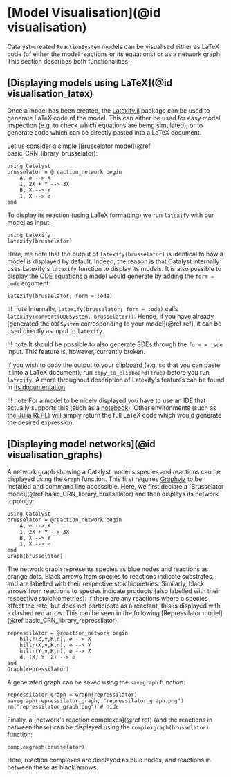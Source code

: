 # [Model Visualisation](@id visualisation)
Catalyst-created `ReactionSystem` models can be visualised either as LaTeX code (of either the model reactions or its equations) or as a network graph. This section describes both functionalities.

## [Displaying models using LaTeX](@id visualisation_latex)
Once a model has been created, the [Latexify.jl](https://github.com/korsbo/Latexify.jl) package can be used to generate LaTeX code of the model. This can either be used for easy model inspection (e.g. to check which equations are being simulated), or to generate code which can be directly pasted into a LaTeX document.

Let us consider a simple [Brusselator model](@ref basic_CRN_library_brusselator):
```@example visualisation_latex
using Catalyst
brusselator = @reaction_network begin
    A, ∅ --> X
    1, 2X + Y --> 3X
    B, X --> Y
    1, X --> ∅
end
```
To display its reaction (using LaTeX formatting) we run `latexify` with our model as input:
```@example visualisation_latex
using Latexify
latexify(brusselator)
```
Here, we note that the output of `latexify(brusselator)` is identical to how a model is displayed by default. Indeed, the reason is that Catalyst internally uses Latexify's `latexify` function to display its models. It is also possible to display the ODE equations a model would generate by adding the `form = :ode` argument:
```@example visualisation_latex
latexify(brusselator; form = :ode)
```
!!! note
    Internally, `latexify(brusselator; form = :ode)` calls `latexify(convert(ODESystem, brusselator))`. Hence, if you have already [generated the `ODESystem` corresponding to your model](@ref ref), it can be used directly as input to `latexify`.

!!! note 
    It should be possible to also generate SDEs through the `form = :sde` input. This feature is, however, currently broken.

If you wish to copy the output to your [clipboard](https://en.wikipedia.org/wiki/Clipboard_(computing)) (e.g. so that you can paste it into a LaTeX document), run `copy_to_clipboard(true)` before you run `latexify`. A more throughout description of Latexify's features can be found in [its documentation](https://korsbo.github.io/Latexify.jl/stable/).

!!! note
    For a model to be nicely displayed you have to use an IDE that actually supports this (such as a [notebook](https://jupyter.org/)). Other environments (such as [the Julia REPL](https://docs.julialang.org/en/v1/stdlib/REPL/)) will simply return the full LaTeX code which would generate the desired expression. 

## [Displaying model networks](@id visualisation_graphs)
A network graph showing a Catalyst model's species and reactions can be displayed using the `Graph` function. This first requires [Graphviz](https://graphviz.org/) to be installed and command line accessible. Here, we first declare a [Brusselator model](@ref basic_CRN_library_brusselator) and then displays its network topology:
```@example visualisation_graphs
using Catalyst
brusselator = @reaction_network begin
    A, ∅ --> X
    1, 2X + Y --> 3X
    B, X --> Y
    1, X --> ∅
end
Graph(brusselator)
```
The network graph represents species as blue nodes and reactions as orange dots. Black arrows from species to reactions indicate substrates, and are labelled with their respective stoichiometries. Similarly, black arrows from reactions to species indicate products (also labelled with their respective stoichiometries). If there are any reactions where a species affect the rate, but does not participate as a reactant, this is displayed with a dashed red arrow. This can be seen in the following [Repressilator model](@ref basic_CRN_library_repressilator):
```@example visualisation_graphs
repressilator = @reaction_network begin
    hillr(Z,v,K,n), ∅ --> X
    hillr(X,v,K,n), ∅ --> Y
    hillr(Y,v,K,n), ∅ --> Z
    d, (X, Y, Z) --> ∅
end
Graph(repressilator)
```

A generated graph can be saved using the `savegraph` function:
```@example visualisation_graphs
repressilator_graph = Graph(repressilator)
savegraph(repressilator_graph, "repressilator_graph.png")
rm("repressilator_graph.png") # hide
```

Finally, a [network's reaction complexes](@ref ref) (and the reactions in between these) can be displayed using the `complexgraph(brusselator)` function:
```@example visualisation_graphs
complexgraph(brusselator)
```
Here, reaction complexes are displayed as blue nodes, and reactions in between these as black arrows.